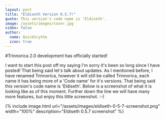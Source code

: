 ```yaml
---
layout: post
title: "Eldiseth Version 0.5.7!"
quote: This version's code name is 'Eldiseth'.
image: /assets/images/cover.jpg
video: false
author:
  name: QuickScythe
  icon: true
---
```


#Trinnorica 2.0 development has officially started!

I want to start this post off my saying I'm sorry it's been so long since I have posted! That being said let's talk about updates. As I mentioned before, I have renamed Trinnorica, however it will still be called Trinnorica, each name it has being more of a 'Code name' for it's versions. That being said this version's code name is 'Eldiseth'. Below is a screenshot of what it is looking like as of this moment. Further down the line we will have many more features, but enjoy this little screenshot. :-)

{% include image.html url="/assets/images/eldiseth-0-5-7-screenshot.png" width="100%" description="Eldiseth 0.5.7 screenshot" %}


